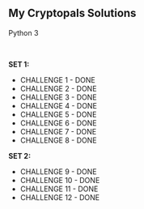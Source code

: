 <h2>My Cryptopals Solutions</h2>
<p>Python 3</p>
<br/>
<p><b>SET 1:</b></p>
<ul>
	<li>CHALLENGE 1 - DONE</li>
	<li>CHALLENGE 2 - DONE</li>
	<li>CHALLENGE 3 - DONE</li>
	<li>CHALLENGE 4 - DONE</li>
	<li>CHALLENGE 5 - DONE</li>
	<li>CHALLENGE 6 - DONE</li>
	<li>CHALLENGE 7 - DONE</li>
	<li>CHALLENGE 8 - DONE</li>
</ul>
<p><b>SET 2:</b></p>
<ul>
	<li>CHALLENGE 9 - DONE</li>
	<li>CHALLENGE 10 - DONE</li>
	<li>CHALLENGE 11 - DONE</li>
	<li>CHALLENGE 12 - DONE</li>
</ul>
